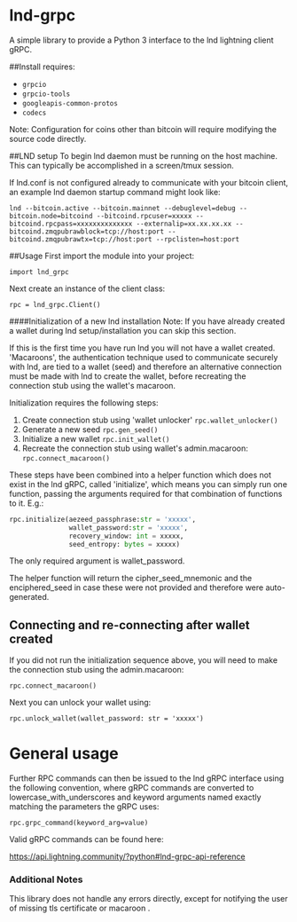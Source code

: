 # lnd-grpc

A simple library to provide a Python 3 interface to the lnd lightning client gRPC.

##Install requires:
* `grpcio`
* `grpcio-tools`
* `googleapis-common-protos`
* `codecs` 

Note: Configuration for coins other than bitcoin will require modifying the source code directly.

##LND setup
To begin lnd daemon must be running on the host machine. This can typically be accomplished in a screen/tmux session.

If lnd.conf is not configured already to communicate with your bitcoin client, an example lnd daemon startup command might look like:

`lnd --bitcoin.active --bitcoin.mainnet --debuglevel=debug --bitcoin.node=bitcoind --bitcoind.rpcuser=xxxxx --bitcoind.rpcpass=xxxxxxxxxxxxxx --externalip=xx.xx.xx.xx --bitcoind.zmqpubrawblock=tcp://host:port --bitcoind.zmqpubrawtx=tcp://host:port --rpclisten=host:port`

##Usage
First import the module into your project:

`import lnd_grpc`

Next create an instance of the client class: 

`rpc = lnd_grpc.Client()`

####Initialization of a new lnd installation
Note: If you have already created a wallet during lnd setup/installation you can skip this section.

If this is the first time you have run lnd you will not have a wallet created. 'Macaroons', the authentication technique used to communicate securely with lnd, are tied to a wallet (seed) and therefore an alternative connection must be made with lnd to create the wallet, before recreating the connection stub using the wallet's macaroon.

Initialization requires the following steps:
1. Create connection stub using 'wallet unlocker' `rpc.wallet_unlocker()`
2. Generate a new seed `rpc.gen_seed()`
3. Initialize a new wallet `rpc.init_wallet()`
4. Recreate the connection stub using wallet's admin.macaroon: `rpc.connect_macaroon()`

These steps have been combined into a helper function which does not exist in the lnd gRPC, called 'initialize', which means you can simply run one function, passing the arguments required for that combination of functions to it. E.g.:

```python
rpc.initialize(aezeed_passphrase:str = 'xxxxx',
               wallet_password:str = 'xxxxx',
               recovery_window: int = xxxxx,
               seed_entropy: bytes = xxxxx)
```
The only required argument is wallet_password.

The helper function will return the cipher_seed_mnemonic and the enciphered_seed in case these were not provided and therefore were auto-generated.

## Connecting and re-connecting after wallet created
If you did not run the initialization sequence above, you will need to make the connection stub using the admin.macaroon:

`rpc.connect_macaroon()`

Next you can unlock your wallet using:

`rpc.unlock_wallet(wallet_password: str = 'xxxxx')`

# General usage

Further RPC commands can then be issued to the lnd gRPC interface using the following convention, where gRPC commands are converted to lowercase_with_underscores and keyword arguments named exactly matching the parameters the gRPC uses:

`rpc.grpc_command(keyword_arg=value)`

Valid gRPC commands can be found here:

https://api.lightning.community/?python#lnd-grpc-api-reference
 
### Additional Notes
This library does not handle any errors directly, except for notifying the user of missing tls certificate or macaroon  .